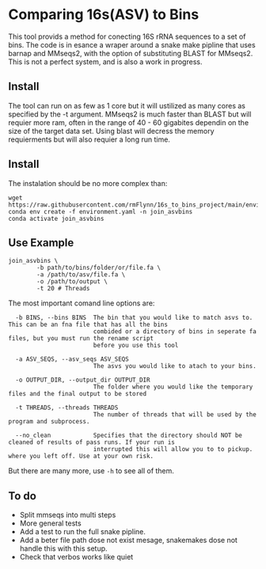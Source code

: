 # Comparing 16s(ASV) to Bins

This tool provids a method for conecting 16S rRNA sequences to a set of bins.
The code is in esance a wraper around a snake make pipline that uses barnap and MMseqs2, with the option of substituting BLAST for MMseqs2.
This is not a perfect system, and is also a work in progress.

## Install

The tool can run on as few as 1 core but it will ustilized as many cores as specified by the -t argument.  MMseqs2 is much faster than BLAST but will requier more ram, often in the range of 40 - 60 gigabites dependin on the size of the target data set. Using blast will decress the memory requierments but will also requier a long run time.

## Install

The instalation should be no more complex than:

```
wget https://raw.githubusercontent.com/rmFlynn/16s_to_bins_project/main/environment.yaml
conda env create -f environment.yaml -n join_asvbins
conda activate join_asvbins
```

## Use Example
```
join_asvbins \
        -b path/to/bins/folder/or/file.fa \
        -a /path/to/asv/file.fa \
        -o /path/to/output \
        -t 20 # Threads
```

The most important comand line options are:

```
  -b BINS, --bins BINS  The bin that you would like to match asvs to. This can be an fna file that has all the bins
                        combided or a directory of bins in seperate fa files, but you must run the rename script
                        before you use this tool

  -a ASV_SEQS, --asv_seqs ASV_SEQS
                        The asvs you would like to atach to your bins.

  -o OUTPUT_DIR, --output_dir OUTPUT_DIR
                        The folder where you would like the temporary files and the final output to be stored

  -t THREADS, --threads THREADS
                        The number of threads that will be used by the program and subprocess.

  --no_clean            Specifies that the directory should NOT be cleaned of results of pass runs. If your run is
                        interrupted this will allow you to to pickup. where you left off. Use at your own risk.

```
But there are many more, use `-h` to see all of them.




## To do
 * Split mmseqs into multi steps
 * More general tests
 * Add a test to run the full snake pipline.
 * Add a beter file path dose not exist mesage, snakemakes dose not handle this with this setup.
 * Check that verbos works like quiet
